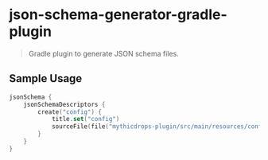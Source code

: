 # json-schema-generator-gradle-plugin

> Gradle plugin to generate JSON schema files.

## Sample Usage

```kotlin
jsonSchema {
    jsonSchemaDescriptors {
        create("config") {
            title.set("config")
            sourceFile(file("mythicdrops-plugin/src/main/resources/config.yml"))
        }
    }
}
```
